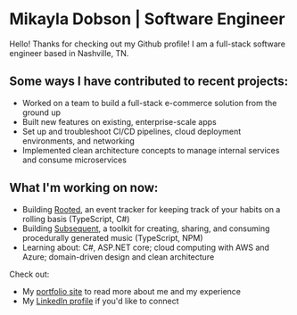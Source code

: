 # Mikayla Dobson | Software Engineer

Hello! Thanks for checking out my Github profile! I am a full-stack software engineer based in Nashville, TN.

## Some ways I have contributed to recent projects:

- Worked on a team to build a full-stack e-commerce solution from the ground up
- Built new features on existing, enterprise-scale apps
- Set up and troubleshoot CI/CD pipelines, cloud deployment environments, and networking
- Implemented clean architecture concepts to manage internal services and consume microservices

## What I'm working on now:

- Building [Rooted](https://rooted.mikayla.dev), an event tracker for keeping track of your habits on a rolling basis (TypeScript, C#)
- Building [Subsequent](https://subsequent.media), a toolkit for creating, sharing, and consuming procedurally generated music (TypeScript, NPM)
- Learning about: C#, ASP.NET core; cloud computing with AWS and Azure; domain-driven design and clean architecture

Check out:
- My [portfolio site](https://mikayla.dev) to read more about me and my experience
- My [LinkedIn profile](https://linkedin.com/in/mikayla-dobson) if you'd like to connect
